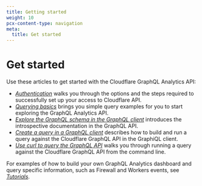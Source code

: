 ```yaml
---
title: Getting started
weight: 10
pcx-content-type: navigation
meta:
  title: Get started
---
```


# Get started

Use these articles to get started with the Cloudflare GraphQL Analytics API:

- [_Authentication_](/graphql-api/getting-started/authentication) walks you through the options and the steps required to successfully set up your access to Cloudflare API.
- [_Querying basics_](/graphql-api/getting-started/querying-basics) brings you simple query examples for you to start exploring the GraphQL Analytics API.
- [_Explore the GraphQL schema in the GraphQL client_](/graphql-api/getting-started/explore-graphql-schema/) introduces the introspective documentation in the GraphQL API.
- [_Create a query in a GraphQL client_](/graphql-api/getting-started/compose-graphql-query/) describes how to build and run a query against the Cloudflare GraphQL API in the GraphiQL client.
- [_Use curl to query the GraphQL API_](/graphql-api/getting-started/execute-graphql-query/) walks you through running a query against the Cloudflare GraphQL API from the command line.

For examples of how to build your own GraphQL Analytics dashboard and query specific information, such as Firewall and Workers events, see [_Tutorials_](/graphql-api/tutorials).